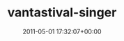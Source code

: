 ---
title:		"vantastival-singer"
type:		"photos"
mediatype:		"upload"
description:		"TBC"
date:		"2011-05-01 17:32:07+00:00"
album:		"music"
filename:		"vantastival-singer.md"
series:		""
cl_public_id:		"music/vantastival-singer"
cl_version:		1497004909
format:		"tiff"
bytes:		2094628
width:		810
height:		1440
colours:
- "#00466B"
- "#4C9263"
- "#01271C"
- "#874A4A"
- "#64B786"
- "#54CD9D"
- "#4E784C"
- "#162816"
- "#02230F"
- "#75503F"
- "#048055"
- "#39211B"
- "#011C28"
- "#15C58E"
- "#738D71"
- "#76664B"
- "#372F1C"
- "#0B1814"
- "#797E65"
- "#2D341C"
- "#3B936D"
- "#2A0B09"
- "#7B6E62"
- "#9BBE93"
- "#8BBD8B"
exposure_mode:		"Manual"
program:		"Manual"
aperture:		"5.6"
focal_length:		"200.0 mm"
iso:		"500"
shutter_speed:		"1/80"
metering:		"Multi-segment"
flash:		"Off, Did not fire"
white_balance:		"Custom"
colour_temp:		"4350"
has_crop:		"false"
orientation:		"Horizontal (normal)"
camera_model:		"NIKON D7000"
lens_info:		"18-200mm f/3.5-5.6"
artist:		"No artist info"
x_resolution:		"300"
y_resolution:		"300"
---